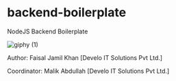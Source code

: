 # backend-boilerplate
 NodeJS Backend Boilerplate
 
![giphy (1)](https://user-images.githubusercontent.com/26728753/154282029-586106e2-5b93-49a6-b4b6-945e57c608aa.gif)


Author: Faisal Jamil Khan [Develo IT Solutions Pvt Ltd.]

Coordinator: Malik Abdullah [Develo IT Solutions Pvt Ltd.]
